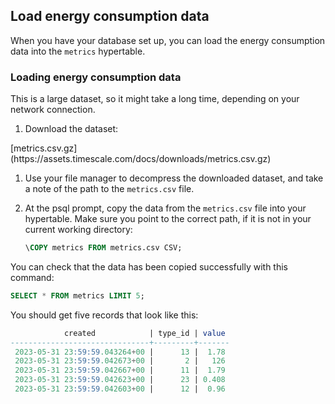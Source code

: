 ## Load energy consumption data

When you have your database set up, you can load the energy consumption data
into the `metrics` hypertable.

<Procedure>

### Loading energy consumption  data

<Highlight type="important">
This is a large dataset, so it might take a long time, depending on your network
connection.
</Highlight>

1.  Download the dataset:

   <Tag type="download">
   [metrics.csv.gz](https://assets.timescale.com/docs/downloads/metrics.csv.gz)
   </Tag>

1.  Use your file manager to decompress the downloaded dataset, and take a note
    of the path to the `metrics.csv` file.

1.  At the psql prompt, copy the data from the `metrics.csv` file into
    your hypertable. Make sure you point to the correct path, if it is not in
    your current working directory:

    ```sql
    \COPY metrics FROM metrics.csv CSV;
    ```

</Procedure>

You can check that the data has been copied successfully with this command:

```sql
SELECT * FROM metrics LIMIT 5;
```

You should get five records that look like this:

```sql
            created            | type_id | value 
-------------------------------+---------+-------
 2023-05-31 23:59:59.043264+00 |      13 |  1.78
 2023-05-31 23:59:59.042673+00 |       2 |   126
 2023-05-31 23:59:59.042667+00 |      11 |  1.79
 2023-05-31 23:59:59.042623+00 |      23 | 0.408
 2023-05-31 23:59:59.042603+00 |      12 |  0.96
```

[parallel-copy]: https://github.com/timescale/timescaledb-parallel-copy
